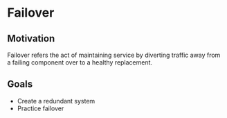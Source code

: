 # Failover

## Motivation

Failover refers the act of maintaining service by diverting traffic away from a failing component over to a healthy replacement.

## Goals

* Create a redundant system
* Practice failover